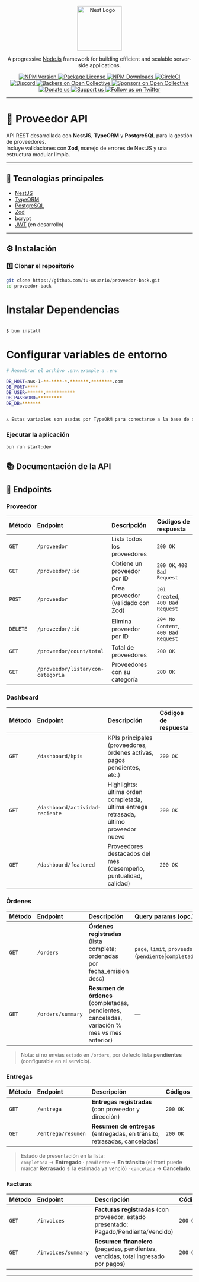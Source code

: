 <p align="center">
  <a href="http://nestjs.com/" target="blank">
    <img src="https://nestjs.com/img/logo-small.svg" width="120" alt="Nest Logo" />
  </a>
</p>

<p align="center">
  A progressive <a href="http://nodejs.org" target="_blank">Node.js</a> framework for building efficient and scalable server-side applications.
</p>

<p align="center">
  <a href="https://www.npmjs.com/~nestjscore" target="_blank">
    <img src="https://img.shields.io/npm/v/@nestjs/core.svg" alt="NPM Version" />
  </a>
  <a href="https://www.npmjs.com/~nestjscore" target="_blank">
    <img src="https://img.shields.io/npm/l/@nestjs/core.svg" alt="Package License" />
  </a>
  <a href="https://www.npmjs.com/~nestjscore" target="_blank">
    <img src="https://img.shields.io/npm/dm/@nestjs/common.svg" alt="NPM Downloads" />
  </a>
  <a href="https://circleci.com/gh/nestjs/nest" target="_blank">
    <img src="https://img.shields.io/circleci/build/github/nestjs/nest/master" alt="CircleCI" />
  </a>
  <a href="https://discord.gg/G7Qnnhy" target="_blank">
    <img src="https://img.shields.io/badge/discord-online-brightgreen.svg" alt="Discord" />
  </a>
  <a href="https://opencollective.com/nest#backer" target="_blank">
    <img src="https://opencollective.com/nest/backers/badge.svg" alt="Backers on Open Collective" />
  </a>
  <a href="https://opencollective.com/nest#sponsor" target="_blank">
    <img src="https://opencollective.com/nest/sponsors/badge.svg" alt="Sponsors on Open Collective" />
  </a>
  <a href="https://paypal.me/kamilmysliwiec" target="_blank">
    <img src="https://img.shields.io/badge/Donate-PayPal-ff3f59.svg" alt="Donate us" />
  </a>
  <a href="https://opencollective.com/nest#sponsor" target="_blank">
    <img src="https://img.shields.io/badge/Support%20us-Open%20Collective-41B883.svg" alt="Support us" />
  </a>
  <a href="https://twitter.com/nestframework" target="_blank">
    <img src="https://img.shields.io/twitter/follow/nestframework.svg?style=social&label=Follow" alt="Follow us on Twitter" />
  </a>
</p>

---

# 🧾 Proveedor API

API REST desarrollada con **NestJS**, **TypeORM** y **PostgreSQL** para la gestión de proveedores.  
Incluye validaciones con **Zod**, manejo de errores de NestJS y una estructura modular limpia.

---

## 🚀 Tecnologías principales

- [NestJS](https://nestjs.com/)
- [TypeORM](https://typeorm.io/)
- [PostgreSQL](https://www.postgresql.org/)
- [Zod](https://zod.dev/)
- [bcrypt](https://www.npmjs.com/package/bcrypt)
- [JWT](https://jwt.io/) (en desarrollo)

---

## ⚙️ Instalación

### 1️⃣ Clonar el repositorio

```bash
git clone https://github.com/tu-usuario/proveedor-back.git
cd proveedor-back
```

# Instalar Dependencias

```bash

$ bun install

```

# Configurar variables de entorno

```bash
# Renombrar el archivo .env.example a .env

DB_HOST=aws-1-**-****-*.*******.********.com
DB_PORT=****
DB_USER=******.***********
DB_PASSWORD=*********
DB_DB=*******


⚠️ Estas variables son usadas por TypeORM para conectarse a la base de datos PostgreSQL.

```

### Ejecutar la aplicación

```bash
bun run start:dev

```

## 📚 Documentación de la API

## 🔌 Endpoints

### Proveedor

| Método   | Endpoint                          | Descripción                       | Códigos de respuesta                |
| :------- | :-------------------------------- | :-------------------------------- | :---------------------------------- |
| `GET`    | `/proveedor`                      | Lista todos los proveedores       | `200 OK`                            |
| `GET`    | `/proveedor/:id`                  | Obtiene un proveedor por ID       | `200 OK`, `400 Bad Request`         |
| `POST`   | `/proveedor`                      | Crea proveedor (validado con Zod) | `201 Created`, `400 Bad Request`    |
| `DELETE` | `/proveedor/:id`                  | Elimina proveedor por ID          | `204 No Content`, `400 Bad Request` |
| `GET`    | `/proveedor/count/total`          | Total de proveedores              | `200 OK`                            |
| `GET`    | `/proveedor/listar/con-categoria` | Proveedores con su categoría      | `200 OK`                            |

### Dashboard

| Método | Endpoint                        | Descripción                                                                           | Códigos de respuesta |
| :----- | :------------------------------ | :------------------------------------------------------------------------------------ | :------------------- |
| `GET`  | `/dashboard/kpis`               | KPIs principales (proveedores, órdenes activas, pagos pendientes, etc.)               | `200 OK`             |
| `GET`  | `/dashboard/actividad-reciente` | Highlights: última orden completada, última entrega retrasada, último proveedor nuevo | `200 OK`             |
| `GET`  | `/dashboard/featured`           | Proveedores destacados del mes (desempeño, puntualidad, calidad)                      | `200 OK`             |

### Órdenes

| Método | Endpoint          | Descripción                                                                                   | Query params (opc.)                                                             | Códigos  |
| :----- | :---------------- | :-------------------------------------------------------------------------------------------- | :------------------------------------------------------------------------------ | :------- |
| `GET`  | `/orders`         | **Órdenes registradas** (lista completa; ordenadas por fecha_emision desc)                    | `page`, `limit`, `proveedor`, `estado` (`pendiente`\|`completada`\|`cancelada`) | `200 OK` |
| `GET`  | `/orders/summary` | **Resumen de órdenes** (completadas, pendientes, canceladas, variación % mes vs mes anterior) | —                                                                               | `200 OK` |

> Nota: si no envías `estado` en `/orders`, por defecto lista **pendientes** (configurable en el servicio).

### Entregas

| Método | Endpoint           | Descripción                                                               | Códigos  |
| :----- | :----------------- | :------------------------------------------------------------------------ | :------- |
| `GET`  | `/entrega`         | **Entregas registradas** (con proveedor y dirección)                      | `200 OK` |
| `GET`  | `/entrega/resumen` | **Resumen de entregas** (entregadas, en tránsito, retrasadas, canceladas) | `200 OK` |

> Estado de presentación en la lista:  
> `completada` → **Entregado** · `pendiente` → **En tránsito** (el front puede marcar **Retrasado** si la estimada ya venció) · `cancelada` → **Cancelado**.

### Facturas

| Método | Endpoint            | Descripción                                                                           | Códigos  |
| :----- | :------------------ | :------------------------------------------------------------------------------------ | :------- |
| `GET`  | `/invoices`         | **Facturas registradas** (con proveedor, estado presentado: Pagado/Pendiente/Vencido) | `200 OK` |
| `GET`  | `/invoices/summary` | **Resumen financiero** (pagadas, pendientes, vencidas, total ingresado por pagos)     | `200 OK` |

---
